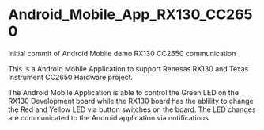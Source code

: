 # Android_Mobile_App_RX130_CC2650
Initial commit of Android Mobile demo RX130 CC2650 communication

This is a Android Mobile Application to support Renesas RX130 and Texas Instrument CC2650 Hardware project. 

The Android Mobile Application is able to control the Green LED on the RX130 Development board while the RX130 board has the ablility 
to change the Red and Yellow LED via button switches on the board. The LED changes are communicated to the Android application via 
notifications
